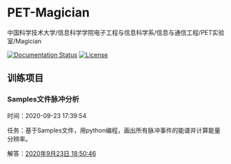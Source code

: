 # PET-Magician

中国科学技术大学/信息科学学院电子工程与信息科学系/信息与通信工程/PET实验室/Magician


<!--[![Build Status](https://github.com/Magician0619/PET-Magician)](https://github.com/Magician0619/PET-Magician)-->
[![Documentation Status](https://img.shields.io/badge/中文文档-最新-brightgreen.svg)](https://github.com/Magician0619/PET-Magician)
[![License](https://img.shields.io/badge/license-Apache%202-blue.svg)](LICENSE)
<!-- [![Release](https://img.shields.io/github/release/PaddlePaddle/Paddle-Mobile.svg)](https://github.com/Magician0619/PET-Magician) -->

## 训练项目

### Samples文件脉冲分析

时间：2020-09-23 17:39:54

任务：基于Samples文件，用python编程，画出所有脉冲事件的能谱并计算能量分辨率。

解答：[2020年9月23日 18:50:46](https://github.com/Magician0619/PET-Magician/blob/master/Task1-samples/Answer-Task1.md)
